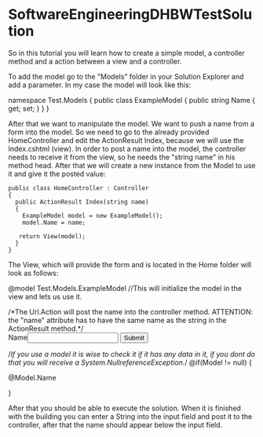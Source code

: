 # SoftwareEngineeringDHBWTestSolution

So in this tutorial you will learn how to create a simple model, a controller method and a action between a view and a controller.

To add the model go to the "Models" folder in your Solution Explorer and add a parameter. In my case the model will look like this:

namespace Test.Models
{
    public class ExampleModel
    {
        public string Name { get; set; }
    }
}

After that we want to manipulate the model. We want to push a name from a form into the model. So we need to go to the already provided
HomeController and edit the ActionResult Index, because we will use the Index.cshtml (view). In order to post a name into the model, the
controller needs to receive it from the view, so he needs the "string name" in his method head. After that we will create a new 
instance from the Model to use it and give it the posted value:

    public class HomeController : Controller
    {
      public ActionResult Index(string name)
      {
        ExampleModel model = new ExampleModel();
        model.Name = name;

       return View(model);
      }
    }
    
The View, which will provide the form and is located in the Home folder will look as follows:
    
 @model Test.Models.ExampleModel //This will initialize the model in the view and lets us use it.

<form class="form" action="@Url.Action("Index", "Home")"> 
/*The Url.Action will post the name into the controller method. ATTENTION: the "name" attribute has to have the same name as the string in the ActionResult method.*/
    <div>
        <span class="user">Name</span><input type="text" class="user-input" name="name" required />
        <input type="submit" class="submit-button" />
    </div>
</form>

/*If you use a model it is wise to check it if it has any data in it, if you dont do that you will receive a System.NullreferenceException.*/
@if(Model != null)
{
    <p>@Model.Name</p>
}


After that you should be able to execute the solution. When it is finished with the building you can enter a String into the input field
and post it to the controller, after that the name should appear below the input field.
